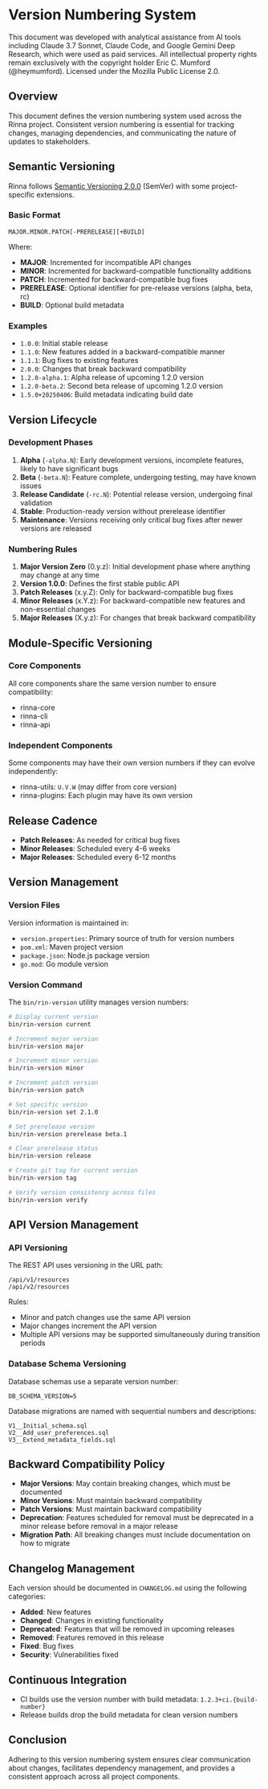 # Version Numbering System

This document was developed with analytical assistance from AI tools including Claude 3.7 Sonnet, Claude Code, and Google Gemini Deep Research, which were used as paid services. All intellectual property rights remain exclusively with the copyright holder Eric C. Mumford (@heymumford). Licensed under the Mozilla Public License 2.0.

## Overview

This document defines the version numbering system used across the Rinna project. Consistent version numbering is essential for tracking changes, managing dependencies, and communicating the nature of updates to stakeholders.

## Semantic Versioning

Rinna follows [Semantic Versioning 2.0.0](https://semver.org/) (SemVer) with some project-specific extensions.

### Basic Format

```
MAJOR.MINOR.PATCH[-PRERELEASE][+BUILD]
```

Where:

- **MAJOR**: Incremented for incompatible API changes
- **MINOR**: Incremented for backward-compatible functionality additions
- **PATCH**: Incremented for backward-compatible bug fixes
- **PRERELEASE**: Optional identifier for pre-release versions (alpha, beta, rc)
- **BUILD**: Optional build metadata

### Examples

- `1.0.0`: Initial stable release
- `1.1.0`: New features added in a backward-compatible manner
- `1.1.1`: Bug fixes to existing features
- `2.0.0`: Changes that break backward compatibility
- `1.2.0-alpha.1`: Alpha release of upcoming 1.2.0 version
- `1.2.0-beta.2`: Second beta release of upcoming 1.2.0 version
- `1.5.0+20250406`: Build metadata indicating build date

## Version Lifecycle

### Development Phases

1. **Alpha** (`-alpha.N`): Early development versions, incomplete features, likely to have significant bugs
2. **Beta** (`-beta.N`): Feature complete, undergoing testing, may have known issues
3. **Release Candidate** (`-rc.N`): Potential release version, undergoing final validation
4. **Stable**: Production-ready version without prerelease identifier
5. **Maintenance**: Versions receiving only critical bug fixes after newer versions are released

### Numbering Rules

1. **Major Version Zero** (0.y.z): Initial development phase where anything may change at any time
2. **Version 1.0.0**: Defines the first stable public API
3. **Patch Releases** (x.y.Z): Only for backward-compatible bug fixes
4. **Minor Releases** (x.Y.z): For backward-compatible new features and non-essential changes
5. **Major Releases** (X.y.z): For changes that break backward compatibility

## Module-Specific Versioning

### Core Components

All core components share the same version number to ensure compatibility:

- rinna-core
- rinna-cli
- rinna-api

### Independent Components

Some components may have their own version numbers if they can evolve independently:

- rinna-utils: `U.V.W` (may differ from core version)
- rinna-plugins: Each plugin may have its own version

## Release Cadence

- **Patch Releases**: As needed for critical bug fixes
- **Minor Releases**: Scheduled every 4-6 weeks
- **Major Releases**: Scheduled every 6-12 months

## Version Management

### Version Files

Version information is maintained in:

- `version.properties`: Primary source of truth for version numbers
- `pom.xml`: Maven project version
- `package.json`: Node.js package version
- `go.mod`: Go module version

### Version Command

The `bin/rin-version` utility manages version numbers:

```bash
# Display current version
bin/rin-version current

# Increment major version
bin/rin-version major

# Increment minor version
bin/rin-version minor

# Increment patch version
bin/rin-version patch

# Set specific version
bin/rin-version set 2.1.0

# Set prerelease version
bin/rin-version prerelease beta.1

# Clear prerelease status
bin/rin-version release

# Create git tag for current version
bin/rin-version tag

# Verify version consistency across files
bin/rin-version verify
```

## API Version Management

### API Versioning

The REST API uses versioning in the URL path:

```
/api/v1/resources
/api/v2/resources
```

Rules:
- Minor and patch changes use the same API version
- Major changes increment the API version
- Multiple API versions may be supported simultaneously during transition periods

### Database Schema Versioning

Database schemas use a separate version number:

```
DB_SCHEMA_VERSION=5
```

Database migrations are named with sequential numbers and descriptions:

```
V1__Initial_schema.sql
V2__Add_user_preferences.sql
V3__Extend_metadata_fields.sql
```

## Backward Compatibility Policy

- **Major Versions**: May contain breaking changes, which must be documented
- **Minor Versions**: Must maintain backward compatibility
- **Patch Versions**: Must maintain backward compatibility
- **Deprecation**: Features scheduled for removal must be deprecated in a minor release before removal in a major release
- **Migration Path**: All breaking changes must include documentation on how to migrate

## Changelog Management

Each version should be documented in `CHANGELOG.md` using the following categories:

- **Added**: New features
- **Changed**: Changes in existing functionality
- **Deprecated**: Features that will be removed in upcoming releases
- **Removed**: Features removed in this release
- **Fixed**: Bug fixes
- **Security**: Vulnerabilities fixed

## Continuous Integration

- CI builds use the version number with build metadata: `1.2.3+ci.{build-number}`
- Release builds drop the build metadata for clean version numbers

## Conclusion

Adhering to this version numbering system ensures clear communication about changes, facilitates dependency management, and provides a consistent approach across all project components.